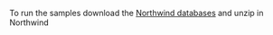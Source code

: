 To run the samples download the [Northwind databases](https://github.com/downloads/maxtoroq/DbExtensions/Northwind.zip)
and unzip in Northwind